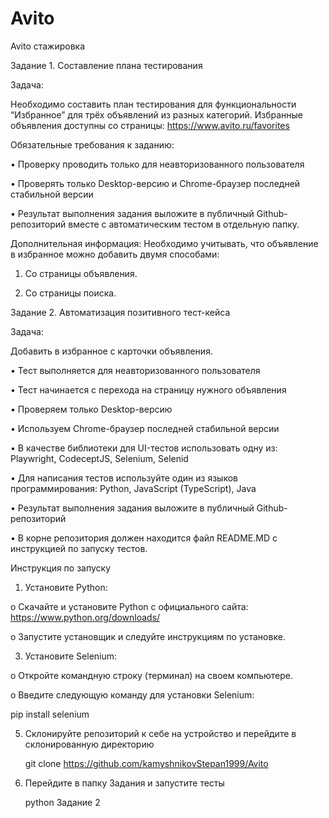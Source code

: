 # Avito
Avito стажировка 

Задание 1. Составление плана тестирования

Задача:

Необходимо составить план тестирования для функциональности “Избранное” для трёх объявлений из разных категорий. 
Избранные объявления доступны со страницы: https://www.avito.ru/favorites

Обязательные требования к заданию:


   •	Проверку проводить только для неавторизованного пользователя

   •	Проверять только Desktop-версию и Chrome-браузер последней стабильной версии

   •	Результат выполнения задания выложите в публичный Github- репозиторий вместе с автоматическим тестом в отдельную папку.


Дополнительная информация:
Необходимо учитывать, что объявление в избранное можно добавить двумя способами:

1.	Со страницы объявления.
   
3.	Со страницы поиска.

   
Задание 2. Автоматизация позитивного тест-кейса

Задача:

Добавить в избранное с карточки объявления.

   •	Тест выполняется для неавторизованного пользователя

   •	Тест начинается с перехода на страницу нужного объявления

   •	Проверяем только Desktop-версию

   •	Используем Chrome-браузер последней стабильной версии

   •	В качестве библиотеки для UI-тестов использовать одну из: Playwright, CodeceptJS, Selenium, Selenid

   •	Для написания тестов используйте один из языков программирования: Python, JavaScript (TypeScript), Java

   •	Результат выполнения задания выложите в публичный Github-репозиторий

   •	В корне репозитория должен находится файл README.MD с инструкцией по запуску тестов.



Инструкция по запуску


1.	Установите Python:


   o	Скачайте и установите Python с официального сайта: https://www.python.org/downloads/

   o	Запустите установщик и следуйте инструкциям по установке.


3.	Установите Selenium:

   
   o	Откройте командную строку (терминал) на своем компьютере.

   o	Введите следующую команду для установки Selenium:

pip install selenium


5.	Склонируйте репозиторий к себе на устройство и перейдите в склонированную директорию

      git clone https://github.com/kamyshnikovStepan1999/Avito


6.	Перейдите в папку Задания и запустите тесты
   
      python Задание 2
